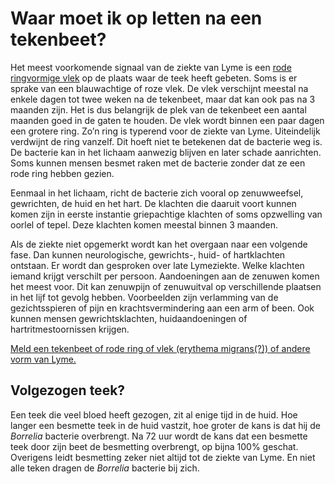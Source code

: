 # Waar moet ik op letten na een tekenbeet?

Het meest voorkomende signaal van de ziekte van Lyme is een [rode ringvormige vlek](/informatie/lyme) op de plaats waar de teek heeft gebeten. Soms is er sprake van een blauwachtige of roze vlek. De vlek verschijnt meestal na enkele dagen tot twee weken na de tekenbeet, maar dat kan ook pas na 3 maanden zijn. Het is dus belangrijk de plek van de tekenbeet een aantal maanden goed in de gaten te houden. De vlek wordt binnen een paar dagen een grotere ring. Zo’n ring is typerend voor de ziekte van Lyme. Uiteindelijk verdwijnt de ring vanzelf. Dit hoeft niet te betekenen dat de bacterie weg is. De bacterie kan in het lichaam aanwezig blijven en later schade aanrichten. Soms kunnen mensen besmet raken met de bacterie zonder dat ze een rode ring hebben gezien.

Eenmaal in het lichaam, richt de bacterie zich vooral op zenuwweefsel, gewrichten, de huid en het hart. De klachten die daaruit voort kunnen komen zijn in eerste instantie griepachtige klachten of soms opzwelling van oorlel of tepel. Deze klachten komen meestal binnen 3 maanden.

Als de ziekte niet opgemerkt wordt kan het overgaan naar een volgende fase. Dan kunnen neurologische, gewrichts-, huid- of hartklachten ontstaan. Er wordt dan gesproken over late Lymeziekte. Welke klachten iemand krijgt verschilt per persoon. Aandoeningen aan de zenuwen komen het meest voor. Dit kan zenuwpijn of zenuwuitval op verschillende plaatsen in het lijf tot gevolg hebben. Voorbeelden zijn verlamming van de gezichtsspieren of pijn en krachtsvermindering aan een arm of been. Ook kunnen mensen gewrichtsklachten, huidaandoeningen of hartritmestoornissen krijgen. 

[Meld een tekenbeet of rode ring of vlek (erythema migrans(?)) of andere vorm van Lyme.](/melden)

## Volgezogen teek?
Een teek die veel bloed heeft gezogen, zit al enige tijd in de huid. Hoe langer een besmette teek in de huid vastzit, hoe groter de kans is dat hij de *Borrelia* bacterie overbrengt. Na 72 uur wordt de kans dat een besmette teek door zijn beet de besmetting overbrengt, op bijna 100% geschat. Overigens leidt besmetting zeker niet altijd tot de ziekte van Lyme. En niet alle teken dragen de *Borrelia* bacterie bij zich.
